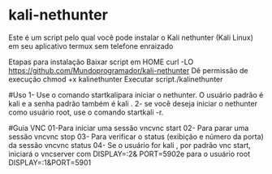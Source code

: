 # kali-nethunter
Este é um script pelo qual você pode instalar o Kali nethunter (Kali Linux) em seu aplicativo termux sem telefone enraizado

Etapas para instalação
Baixar script em HOME curl -LO 
https://github.com/Mundoprogramador/kali-nethunter
Dê permissão de execução
chmod +x kalinethunter
Executar script./kalinethunter


#Uso
1- Use o comando startkalipara iniciar o nethunter. O usuário padrão é kali e a senha padrão também é kali .
2- se você deseja iniciar o nethunter como usuário root, use o comando startkali -r.

#Guia VNC
01-Para iniciar uma sessão vncvnc start
02- Para parar uma sessão vncvnc stop
03- Para verificar o status (exibição e número da porta) da sessão vncvnc status
04- Se o usuário for kali , por padrão vnc start, iniciará o vncserver com DISPLAY=:2& PORT=5902e para o usuário root DISPLAY=:1&PORT=5901


